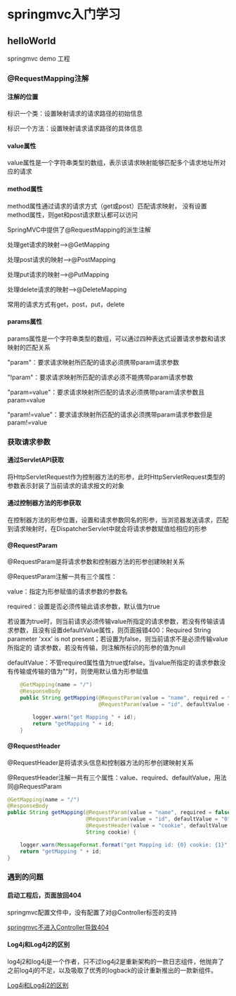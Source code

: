 # springmvc入门学习

## helloWorld

springmvc  demo 工程

### @RequestMapping注解

#### 注解的位置

标识一个类：设置映射请求的请求路径的初始信息

标识一个方法：设置映射请求请求路径的具体信息

#### value属性

value属性是一个字符串类型的数组，表示该请求映射能够匹配多个请求地址所对应的请求

#### method属性

method属性通过请求的请求方式（get或post）匹配请求映射， 没有设置method属性，则get和post请求默认都可以访问 



SpringMVC中提供了@RequestMapping的派生注解

处理get请求的映射-->@GetMapping

处理post请求的映射-->@PostMapping

处理put请求的映射-->@PutMapping

处理delete请求的映射-->@DeleteMapping



常用的请求方式有get，post，put，delete

#### params属性

params属性是一个字符串类型的数组，可以通过四种表达式设置请求参数和请求映射的匹配关系

"param"：要求请求映射所匹配的请求必须携带param请求参数

"!param"：要求请求映射所匹配的请求必须不能携带param请求参数

"param=value"：要求请求映射所匹配的请求必须携带param请求参数且param=value

"param!=value"：要求请求映射所匹配的请求必须携带param请求参数但是param!=value



### 获取请求参数

#### 通过ServletAPI获取

将HttpServletRequest作为控制器方法的形参，此时HttpServletRequest类型的参数表示封装了当前请求的请求报文的对象

#### 通过控制器方法的形参获取

在控制器方法的形参位置，设置和请求参数同名的形参，当浏览器发送请求，匹配到请求映射时，在DispatcherServlet中就会将请求参数赋值给相应的形参

#### @RequestParam

@RequestParam是将请求参数和控制器方法的形参创建映射关系

@RequestParam注解一共有三个属性：

value：指定为形参赋值的请求参数的参数名

required：设置是否必须传输此请求参数，默认值为true

若设置为true时，则当前请求必须传输value所指定的请求参数，若没有传输该请求参数，且没有设置defaultValue属性，则页面报错400：Required String parameter 'xxx' is not present；若设置为false，则当前请求不是必须传输value所指定的 请求参数，若没有传输，则注解所标识的形参的值为null

defaultValue：不管required属性值为true或false，当value所指定的请求参数没有传输或传输的值为""时，则使用默认值为形参赋值

```java
    @GetMapping(name = "/")
    @ResponseBody
    public String getMapping(@RequestParam(value = "name", required = false) String name,
                             @RequestParam(value = "id", defaultValue = "0") Long id) {

        logger.warn("get Mapping " + id);
        return "getMapping " + id;
    }

```

#### @RequestHeader

@RequestHeader是将请求头信息和控制器方法的形参创建映射关系

@RequestHeader注解一共有三个属性：value、required、defaultValue，用法同@RequestParam

```java
@GetMapping(name = "/")
@ResponseBody
public String getMapping(@RequestParam(value = "name", required = false) String name,
                         @RequestParam(value = "id", defaultValue = "0") Long id,
                         @RequestHeader(value = "cookie", defaultValue = "0") 
                         String cookie) {

    logger.warn(MessageFormat.format("get Mapping id: {0} cookie: {1}", id.toString(), cookie));
    return "getMapping " + id;
}
```



### 遇到的问题

#### 启动工程后，页面放回404

springmvc配置文件中，没有配置了对@Controller标签的支持

[springmvc不进入Controller导致404](https://blog.csdn.net/qq_36769100/article/details/71746449)



#### Log4j和Log4j2的区别

 log4j2和log4j是一个作者，只不过log4j2是重新架构的一款日志组件，他抛弃了之前log4j的不足，以及吸取了优秀的logback的设计重新推出的一款新组件。

[Log4j和Log4j2的区别](https://www.cnblogs.com/KylinBlog/p/7841217.html)